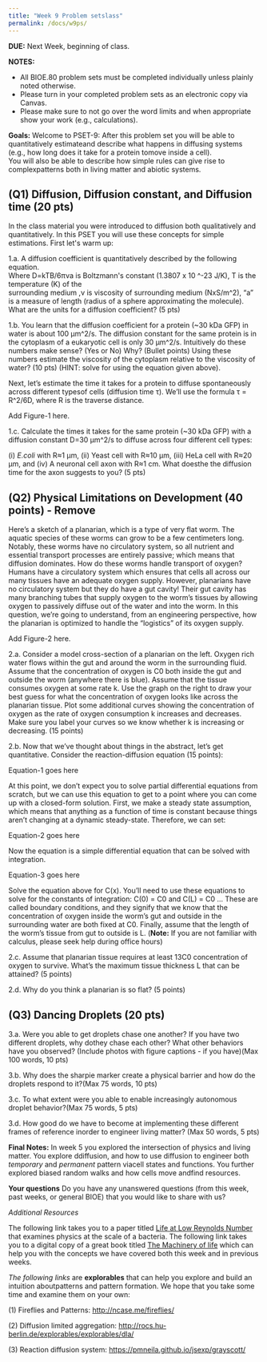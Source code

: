 ```yaml
---
title: "Week 9 Problem setslass"
permalink: /docs/w9ps/
---
```


**DUE:** Next Week, beginning of class.

**NOTES:** 
  - All BIOE.80 problem sets must be completed individually unless plainly noted otherwise.
  - Please turn in your completed problem sets as an electronic copy via Canvas. 
  - Please make sure to not go over the word limits and when appropriate show your work (e.g., calculations).


**Goals:** Welcome to PSET-9: After this problem set you will be able to quantitatively estimateand describe what happens in diffusing systems (e.g., how long does it take for a protein tomove inside a cell).  
You will also be able to describe how simple rules can give rise to complexpatterns both in living matter 
and abiotic systems.

## (Q1) Diffusion, Diffusion constant, and Diffusion time (20 pts)

 In the class material you were introduced to diffusion both qualitatively and quantitatively.
 In this PSET you will use these concepts for simple estimations. First let's warm up:
 
 1.a. A diffusion coefficient is quantitatively described by the following equation.   
 Where D=kTB/6πνa is Boltzmann's constant (1.3807 x 10 ^-23 J/K), T is the temperature (K) of the   
 surrounding medium ,ν is viscosity of surrounding medium (NxS/m^2), “a” is a measure of length 
 (radius of a sphere approximating the molecule).  What are the units for a diffusion coefficient? (5 pts)
 
 
1.b. You learn that the diffusion coefficient for a protein (~30 kDa GFP) in water is about 100 µm^2/s.
The diffusion constant for the same protein is in the cytoplasm of a eukaryotic cell is only 30 µm^2/s.
Intuitively do these numbers make sense? (Yes or No) Why? (Bullet points)
Using these numbers estimate the viscosity of the cytoplasm relative to the viscosity of water? 
(10 pts) (HINT: solve for using the equation given above).

Next, let’s estimate the time it takes for a protein to diffuse spontaneously across different typesof cells 
(diffusion time τ). We’ll use the formula τ = R^2/6D, where R is the traverse distance.


Add Figure-1 here. 

1.c. Calculate the times it takes for the same protein (~30 kDa GFP) with a diffusion constant D=30 µm^2/s to diffuse across four different cell types: 

(i) *E.coli* with R≈1 μm, 
(ii)  Yeast cell with R≈10 μm, 
(iii) HeLa cell with R≈20 μm, and
(iv) A neuronal cell axon with R≈1 cm.
What doesthe the diffusion time for the axon suggests to you? (5 pts)


## (Q2) Physical Limitations on Development (40 points) - Remove

Here’s a sketch of a planarian, which is a type of very flat worm. The aquatic species of these worms can grow to be a few centimeters long. Notably, these worms have no circulatory system, so all nutrient and essential transport processes are entirely passive; which means that diffusion dominates. How do these worms handle transport of oxygen? Humans have a circulatory system which ensures that cells all across our many tissues have an adequate oxygen supply. However, planarians have no circulatory system but they do have a gut cavity! Their gut cavity has many branching tubes that supply oxygen to the worm’s tissues by allowing oxygen to passively diffuse out of the water and into the worm. In this question, we’re going to understand, from an engineering perspective, how the planarian is optimized to handle the “logistics” of its oxygen supply. 


Add Figure-2 here. 


2.a. Consider a model cross-section of a planarian on the left. Oxygen rich water flows within the gut and around the worm in the surrounding fluid. Assume that the concentration of oxygen is C0 both inside the gut and outside the worm (anywhere there is blue). Assume that the tissue consumes oxygen at some rate k. Use the graph on the right to draw your best guess for what the concentration of oxygen looks like across the planarian tissue. Plot some additional curves showing the concentration of oxygen as the rate of oxygen consumption k increases and decreases. Make sure you label your curves so we know whether k is increasing or decreasing. (15 points)


2.b. Now that we’ve thought about things in the abstract, let’s get quantitative. Consider the reaction-diffusion equation (15 points):

Equation-1 goes here 

At this point, we don’t expect you to solve partial differential equations from scratch, but we can use this equation to get to a point where you can come up with a closed-form solution. First, we make a steady state assumption, which means that anything as a function of time is constant because things aren’t changing at a dynamic steady-state. Therefore, we can set:

Equation-2 goes here 

Now the equation is a simple differential equation that can be solved with integration.

Equation-3 goes here 

Solve the equation above for C(x). You’ll need to use these equations to solve for the constants of integration: C(0) = C0  and C(L) = C0 ... These are called boundary conditions, and they signify that we know that the concentration of oxygen inside the worm’s gut and outside in the surrounding water are both fixed at C0. Finally, assume that the length of the worm’s tissue from gut to outside is L. (**Note:** If you are not familiar with calculus, please seek help during office hours)

2.c. Assume that planarian tissue requires at least 13C0 concentration of oxygen to survive. What’s the maximum tissue thickness L that can be attained? (5 points)

2.d. Why do you think a planarian is so flat? (5 points)


## (Q3) Dancing Droplets (20 pts) 

3.a. Were you able to get droplets chase one another? If you have two different droplets, why dothey chase each other? What other behaviors have you observed? (Include photos with figure captions - if you have)(Max 100 words, 10 pts)


3.b. Why does the sharpie marker create a physical barrier and how do the droplets respond to it?(Max 75 words, 10 pts)


3.c. To what extent were you able to enable increasingly autonomous droplet behavior?(Max 75 words,  5 pts)


3.d. How good do we have to become at implementing these different frames of reference inorder to engineer living matter? 
(Max 50 words,  5 pts)


**Final Notes:**  In week 5 you explored the intersection of physics and living matter. You explore ddiffusion, and how to use diffusion to engineer  both *temporary* and *permanent* pattern viacell states and functions. You further explored biased random walks and how cells move andfind resources.


**Your questions**
Do you have any unanswered questions (from this week, past weeks, or general BIOE) that you would like to share with us?


*Additional Resources*    

The following link takes you to a paper titled [Life at Low Reynolds Number](https://www2.gwu.edu/~phy21bio/Reading/Purcell_life_at_low_reynolds_number.pdf) that examines physics at the scale of a bacteria.  The following link takes you to a digital copy of a great book titled [The Machinery of life](https://searchworks.stanford.edu/view/11568895) which can help you with the concepts we have covered both this week and in previous weeks.

*The following links* are **explorables** that can help you explore and build an intuition aboutpatterns and pattern formation.  We hope that you take some time and examine them on your own:


(1) Fireflies and Patterns: http://ncase.me/fireflies/


(2) Diffusion limited aggregation: http://rocs.hu-berlin.de/explorables/explorables/dla/


(3) Reaction diffusion system: https://pmneila.github.io/jsexp/grayscott/

